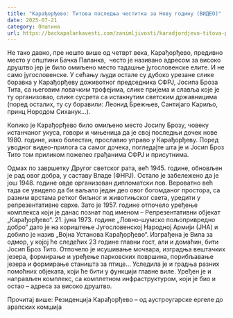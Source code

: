 ```yaml
---
title: "Карађорђево: Титова последња честитка за Нову годину (ВИДЕО)"
date: 2025-07-21
category: Општина
url: https://backapalankavesti.com/zanimljivosti/karadjordjevo-titova-poslednja-cestitka-za-novu-godinu/
---
```


Не тако давно, пре нешто више од четврт века, Карађорђево, предивно место у општини Бачка Паланка,  често је називано адресом за високо друштво јер је било омиљено место тадашње југословенске елите. И не само југословенске. У сећању људи остале су дубоко урезане слике боравка у Карађорђеву доживотног председника СФРЈ, Јосипа Броза Тита, са његовим ловачким трофејима, слике пријема и славља које је ту организовао, слике сусрета са истакнутим светским државницима (поред осталих, ту су боравили: Леонид Брежњев, Сантијаго Кариљо, принц Нородом Сиханук…).

Колико је Карађорђево било омиљено место Јосипу Брозу, човеку истанчаног укуса, говори и чињеница да је свој последњи дочек нове 1980. године, иако болестан, прославио управо у Карађорђеву. Поред уводног видео-прилога са самог дочека, погледајте шта је и Јосип Броз Тито том приликом пожелео грађанима СФРЈ и присутнима.

Одмах по завршетку Другог светског рата, већ 1945. године, обновљен је рад овог добра, у саставу Владе (ФНРЈ). Остало је забележено да је још 1948. године овде организован дипломатски лов. Вероватно већ тада се увидело да би ваљало један део овог богомданог простора, са разним врстама ретког биљног и животињског света, уредити у репрезентативне сврхе. Зато је 1957. године отпочело уређење комплекса који је данас познат под именом – Репрезентативни објекат „Карађорђево“. 21. јуна 1973. године „Ловно-шумско пољопривредно добро“ дато је на кориштење Југословенској Народној Армији (ЈНА) и добило је назив „Војна Установа Карађорђево“. Изграђена је Вила за одмор, у којој ће следећих 23 године главни гост, али и домаћин, бити Јосип Броз Тито. Отпочело је исушивање мочвара, изградња вештачких језера, формирање и уређење парковских површина, порибљавање језера и формирање станишта за птице… Уследила је и градња разних помоћних објеката, који ће бити у функцији главне виле. Уређен је и направљен комплекс, са комплетном инфраструктуром, који је био и остао – адреса за високо друштво.

Прочитај више: Резиденција Карађорђево – од аустроугарске ергеле до арапских комшија
